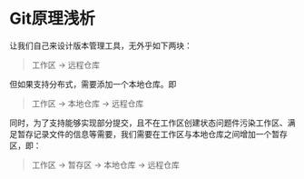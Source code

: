 # Git原理浅析

让我们自己来设计版本管理工具，无外乎如下两块：

> 工作区 -> 远程仓库

但如果支持分布式，需要添加一个本地仓库。即

> 工作区 -> 本地仓库 -> 远程仓库

同时，为了支持能够实现部分提交，且不在工作区创建状态问题件污染工作区、满足暂存记录文件的信息等需要，我们需要在工作区与本地仓库之间增加一个暂存区，即：

> 工作区 -> 暂存区 -> 本地仓库 -> 远程仓库

